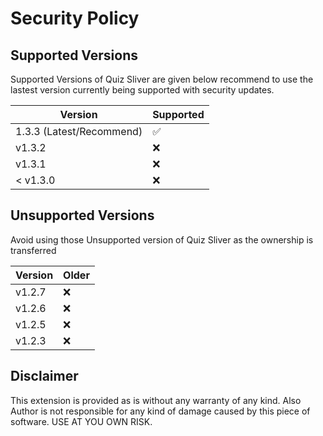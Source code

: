 # Security Policy

## Supported Versions

Supported Versions of Quiz Sliver are given below recommend to use the lastest version currently being supported with security updates.

| Version | Supported          |
| ------- | ------------------ |
| 1.3.3 (Latest/Recommend)  | :white_check_mark: |
| v1.3.2   | :x:                |
| v1.3.1   | :x:                |
| < v1.3.0   | :x:                |

## Unsupported Versions

Avoid using those Unsupported version of Quiz Sliver as the ownership is transferred

| Version | Older          |
| ------- | ------------------ |
| v1.2.7    | :x:                |
| v1.2.6   | :x:                |
| v1.2.5   | :x:                |
| v1.2.3   | :x:                |

## Disclaimer

This extension is provided as is without any warranty of any kind. Also Author is not responsible for any kind of damage caused by this piece of software. USE AT YOU OWN RISK.
